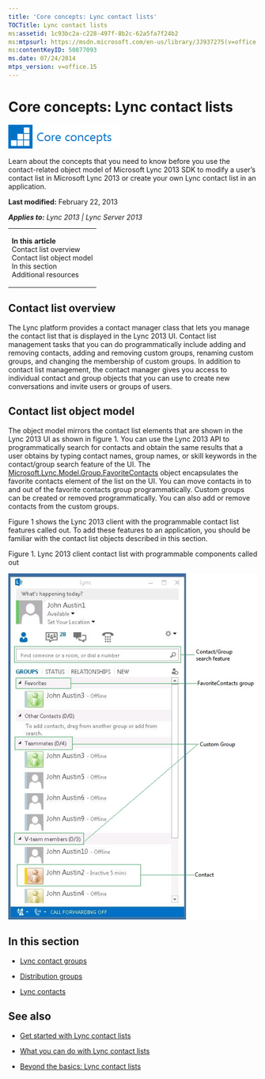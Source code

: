 ```yaml
---
title: 'Core concepts: Lync contact lists'
TOCTitle: Lync contact lists
ms:assetid: 1c93bc2a-c228-497f-8b2c-62a5fa7f24b2
ms:mtpsurl: https://msdn.microsoft.com/en-us/library/JJ937275(v=office.15)
ms:contentKeyID: 50877093
ms.date: 07/24/2014
mtps_version: v=office.15
---
```


# Core concepts: Lync contact lists

![Core concepts](images/JJ933133.mod_icon_CoreConcepts_long(Office.15).png "Core concepts")

Learn about the concepts that you need to know before you use the contact-related object model of Microsoft Lync 2013 SDK to modify a user’s contact list in Microsoft Lync 2013 or create your own Lync contact list in an application.

**Last modified:** February 22, 2013

***Applies to:** Lync 2013 | Lync Server 2013*

<table>
<colgroup>
<col style="width: 100%" />
</colgroup>
<tbody>
<tr class="odd">
<td><p><strong>In this article</strong><br />
Contact list overview<br />
Contact list object model<br />
In this section<br />
Additional resources</p></td>
</tr>
</tbody>
</table>

## Contact list overview

The Lync platform provides a contact manager class that lets you manage the contact list that is displayed in the Lync 2013 UI. Contact list management tasks that you can do programmatically include adding and removing contacts, adding and removing custom groups, renaming custom groups, and changing the membership of custom groups. In addition to contact list management, the contact manager gives you access to individual contact and group objects that you can use to create new conversations and invite users or groups of users.

## Contact list object model

The object model mirrors the contact list elements that are shown in the Lync 2013 UI as shown in figure 1. You can use the Lync 2013 API to programmatically search for contacts and obtain the same results that a user obtains by typing contact names, group names, or skill keywords in the contact/group search feature of the UI. The [Microsoft.Lync.Model.Group.FavoriteContacts](https://msdn.microsoft.com/en-us/library/jj277579\(v=office.15\)) object encapsulates the favorite contacts element of the list on the UI. You can move contacts in to and out of the favorite contacts group programmatically. Custom groups can be created or removed programmatically. You can also add or remove contacts from the custom groups.

Figure 1 shows the Lync 2013 client with the programmable contact list features called out. To add these features to an application, you should be familiar with the contact list objects described in this section.

Figure 1. Lync 2013 client contact list with programmable components called out

  
![Lync 2013 client with contact list elements named](images/JJ937275.LyncClientSDK_LyncContactList(Office.15).jpg "Lync 2013 client with contact list elements named")

## In this section

  - [Lync contact groups](lync-contact-groups.md)

  - [Distribution groups](distribution-groups.md)

  - [Lync contacts](lync-contacts.md)

## See also

  - [Get started with Lync contact lists](get-started-with-lync-contact-lists.md)

  - [What you can do with Lync contact lists](what-you-can-do-with-lync-contact-lists.md)

  - [Beyond the basics: Lync contact lists](beyond-the-basics-lync-contact-lists.md)

